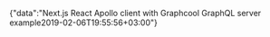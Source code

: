 {"data":"Next.js React Apollo client with Graphcool GraphQL server example2019-02-06T19:55:56+03:00"}
